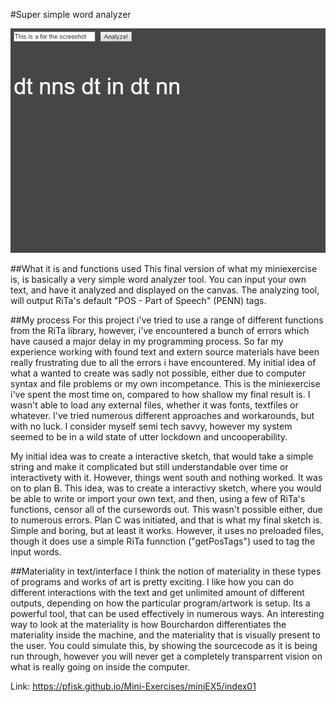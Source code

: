 #Super simple word analyzer

![ScreenShot](Screenshot.PNG)

##What it is and functions used
This final version of what my miniexercise is, is basically a very simple word analyzer tool. You can input your own text, and have it analyzed and displayed on the canvas. The analyzing tool, will output RiTa's default "POS - Part of Speech" (PENN) tags.

##My process
For this project i've tried to use a range of different functions from the RiTa library, however, i've encountered a bunch of errors which have caused a major delay in my programming process.
So far my experience working with found text and extern source materials have been really frustrating due to all the errors i have encountered. My initial idea of what a wanted to create was sadly not possible, either due to computer syntax and file problems or my own incompetance. This is the miniexercise i've spent the most time on, compared to how shallow my final result is. I wasn't able to load any external files, whether it was fonts, textfiles or whatever. I've tried numerous different approaches and workarounds, but with no luck. I consider myself semi tech savvy, however my system seemed to be in a wild state of utter lockdown and uncooperability. 

My initial idea was to create a interactive sketch, that would take a simple string and make it complicated but still understandable over time or interactivety with it. However, things went south and nothing worked. It was on to plan B. This idea, was to create a interactivy sketch, where you would be able to write or import your own text, and then, using a few of RiTa's functions, censor all of the cursewords out. This wasn't possible either, due to numerous errors. Plan C was initiated, and that is what my final sketch is. Simple and boring, but at least it works. However, it uses no preloaded files, though it does use a simple RiTa funnction ("getPosTags") used to tag the input words.

##Materiality in text/interface
I think the notion of materiality in these types of programs and works of art is pretty exciting. I like how you can do different interactions with the text and get unlimited amount of different outputs, depending on how the particular program/artwork is setup. Its a powerful tool, that can be used effectively in numerous ways. An interesting way to look at the materiality is how Bourchardon differentiates the materiality inside the machine, and the materiality that is visually present to the user. You could simulate this, by showing the sourcecode as it is being run through, however you will never get a completely transparrent vision on what is really going on inside the computer. 

Link: https://pfisk.github.io/Mini-Exercises/miniEX5/index01

